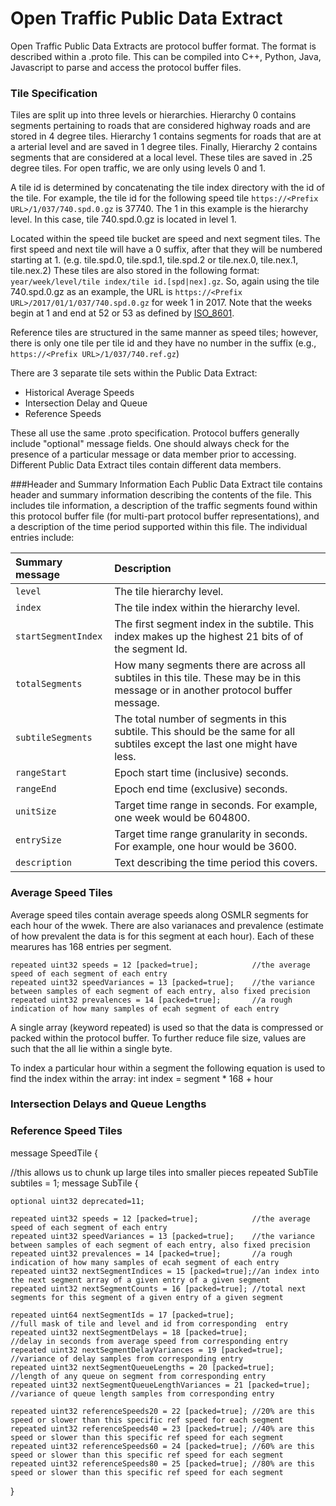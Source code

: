 # Open Traffic Public Data Extract

Open Traffic Public Data Extracts are protocol buffer format. The format is described within a .proto file. This can be compiled into C++, Python, Java, Javascript to parse and access the protocol buffer files.

### Tile Specification

Tiles are split up into three levels or hierarchies.  Hierarchy 0 contains segments pertaining to roads that are considered highway roads and are stored in 4 degree tiles.  Hierarchy 1 contains segments for roads that are at a arterial level and are saved in 1 degree tiles.  Finally, Hierarchy 2 contains segments that are considered at a local level.  These tiles are saved in .25 degree tiles.  For open traffic, we are only using levels 0 and 1.  

A tile id is determined by concatenating the tile index directory with the id of the tile.  For example, the tile id for the following speed tile `https://<Prefix URL>/1/037/740.spd.0.gz` is 37740.  The 1 in this example is the hierarchy level.  In this case, tile 740.spd.0.gz is located in level 1.  

Located within the speed tile bucket are speed and next segment tiles.  The first speed and next tile will have a 0 suffix, after that they will be numbered starting at 1. (e.g. tile.spd.0, tile.spd.1, tile.spd.2 or tile.nex.0, tile.nex.1, tile.nex.2)  These tiles are also stored in the following format: `year/week/level/tile index/tile id.[spd|nex].gz`.  So, again using the tile 740.spd.0.gz as an example, the URL is `https://<Prefix URL>/2017/01/1/037/740.spd.0.gz` for week 1 in 2017.  Note that the weeks begin at 1 and end at 52 or 53 as defined by [ISO_8601](https://en.wikipedia.org/wiki/ISO_8601).

Reference tiles are structured in the same manner as speed tiles; however, there is only one tile per tile id and they have no number in the suffix (e.g., `https://<Prefix URL>/1/037/740.ref.gz`) 

There are 3 separate tile sets within the Public Data Extract:
* Historical Average Speeds
* Intersection Delay and Queue
* Reference Speeds

These all use the same .proto specification. Protocol buffers generally include "optional" message fields. One should always check for the presence of a particular message or data member prior to accessing. Different Public Data Extract tiles contain different data members.

###Header and Summary Information
Each Public Data Extract tile contains header and summary information describing the contents of the file. This includes tile information, a description of the traffic segments found within this protocol buffer file (for multi-part protocol buffer representations), and a description of the time period supported within this file. The individual entries include:

| Summary message | Description |
| :--------- | :----------- |
| `level` | The tile hierarchy level. |
| `index` | The tile index within the hierarchy level. |
| `startSegmentIndex` | The first segment index in the subtile. This index makes up the highest 21 bits of of the segment Id. |
| `totalSegments` | How many segments there are across all subtiles in this tile. These may be in this message or in another protocol buffer message. |
| `subtileSegments` | The total number of segments in this subtile. This should be the same for all subtiles except the last one might have less. |
| `rangeStart` | Epoch start time (inclusive) seconds. |
| `rangeEnd` | Epoch end time (exclusive) seconds. |
| `unitSize` | Target time range in seconds. For example, one week would be 604800. |
| `entrySize` | Target time range granularity in seconds. For example, one hour would be 3600. |
| `description` | Text describing the time period this covers. |

### Average Speed Tiles

Average speed tiles contain average speeds along OSMLR segments for each hour of the wwek. There are also varianaces and prevalence (estimate of how prevalent the data is for this segment at each hour). Each of these mearures has 168 entries per segment.

    repeated uint32 speeds = 12 [packed=true];            //the average speed of each segment of each entry
    repeated uint32 speedVariances = 13 [packed=true];    //the variance between samples of each segment of each entry, also fixed precision
    repeated uint32 prevalences = 14 [packed=true];       //a rough indication of how many samples of ecah segment of each entry
    
A single array (keyword repeated) is used so that the data is compressed or packed within the protocol buffer. To further reduce file size, values are such that the all lie within a single byte. 

To index a particular hour within a segment the following equation is used to find the index within the array:
   int index = segment * 168 + hour

### Intersection Delays and Queue Lengths

### Reference Speed Tiles

message SpeedTile {
  
  //this allows us to chunk up large tiles into smaller pieces
  repeated SubTile subtiles = 1;
  message SubTile {
  
    optional uint32 deprecated=11;

    repeated uint32 speeds = 12 [packed=true];            //the average speed of each segment of each entry
    repeated uint32 speedVariances = 13 [packed=true];    //the variance between samples of each segment of each entry, also fixed precision
    repeated uint32 prevalences = 14 [packed=true];       //a rough indication of how many samples of ecah segment of each entry
    repeated uint32 nextSegmentIndices = 15 [packed=true];//an index into the next segment array of a given entry of a given segment
    repeated uint32 nextSegmentCounts = 16 [packed=true]; //total next segments for this segment of a given entry of a given segment

    repeated uint64 nextSegmentIds = 17 [packed=true];                  //full mask of tile and level and id from corresponding  entry
    repeated uint32 nextSegmentDelays = 18 [packed=true];               //delay in seconds from average speed from corresponding entry
    repeated uint32 nextSegmentDelayVariances = 19 [packed=true];       //variance of delay samples from corresponding entry
    repeated uint32 nextSegmentQueueLengths = 20 [packed=true];         //length of any queue on segment from corresponding entry
    repeated uint32 nextSegmentQueueLengthVariances = 21 [packed=true]; //variance of queue length samples from corresponding entry

    repeated uint32 referenceSpeeds20 = 22 [packed=true]; //20% are this speed or slower than this specific ref speed for each segment
    repeated uint32 referenceSpeeds40 = 23 [packed=true]; //40% are this speed or slower than this specific ref speed for each segment
    repeated uint32 referenceSpeeds60 = 24 [packed=true]; //60% are this speed or slower than this specific ref speed for each segment
    repeated uint32 referenceSpeeds80 = 25 [packed=true]; //80% are this speed or slower than this specific ref speed for each segment

}
